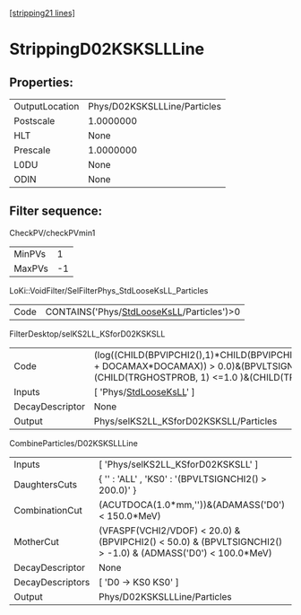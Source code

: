 [[stripping21 lines]](./stripping21-index)

# StrippingD02KSKSLLLine

## Properties:

|                |                              |
|----------------|------------------------------|
| OutputLocation | Phys/D02KSKSLLLine/Particles |
| Postscale      | 1.0000000                    |
| HLT            | None                         |
| Prescale       | 1.0000000                    |
| L0DU           | None                         |
| ODIN           | None                         |

## Filter sequence:

CheckPV/checkPVmin1

|        |     |
|--------|-----|
| MinPVs | 1   |
| MaxPVs | -1  |

LoKi::VoidFilter/SelFilterPhys_StdLooseKsLL_Particles

|      |                                                                                          |
|------|------------------------------------------------------------------------------------------|
| Code | CONTAINS('Phys/[StdLooseKsLL](./stripping21-commonparticles-stdlooseksll)/Particles')\>0 |

FilterDesktop/selKS2LL_KSforD02KSKSLL

|                 |                                                                                                                                                                                                    |
|-----------------|----------------------------------------------------------------------------------------------------------------------------------------------------------------------------------------------------|
| Code            | (log((CHILD(BPVIPCHI2(),1)\*CHILD(BPVIPCHI2(),2))/(BPVIPCHI2()\*BPVIPCHI2() + DOCAMAX\*DOCAMAX)) \> 0.0)&(BPVLTSIGNCHI2() \> 50.0)&(CHILD(TRGHOSTPROB, 1) \<=1.0 )&(CHILD(TRGHOSTPROB, 2) \<=1.0 ) |
| Inputs          | [ 'Phys/[StdLooseKsLL](./stripping21-commonparticles-stdlooseksll)' ]                                                                                                                            |
| DecayDescriptor | None                                                                                                                                                                                               |
| Output          | Phys/selKS2LL_KSforD02KSKSLL/Particles                                                                                                                                                             |

CombineParticles/D02KSKSLLLine

|                  |                                                                                                                 |
|------------------|-----------------------------------------------------------------------------------------------------------------|
| Inputs           | [ 'Phys/selKS2LL_KSforD02KSKSLL' ]                                                                            |
| DaughtersCuts    | { '' : 'ALL' , 'KS0' : '(BPVLTSIGNCHI2() \> 200.0)' }                                                           |
| CombinationCut   | (ACUTDOCA(1.0\*mm,''))&(ADAMASS('D0') \< 150.0\*MeV)                                                            |
| MotherCut        | (VFASPF(VCHI2/VDOF) \< 20.0) & (BPVIPCHI2() \< 50.0) & (BPVLTSIGNCHI2() \> -1.0) & (ADMASS('D0') \< 100.0\*MeV) |
| DecayDescriptor  | None                                                                                                            |
| DecayDescriptors | [ 'D0 -\> KS0 KS0' ]                                                                                          |
| Output           | Phys/D02KSKSLLLine/Particles                                                                                    |
